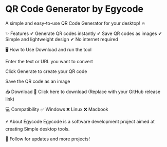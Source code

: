 # QR Code Generator by Egycode
A simple and easy-to-use QR Code Generator for your desktop! 🔥

✨ Features
✔ Generate QR codes instantly
✔ Save QR codes as images
✔ Simple and lightweight design
✔ No internet required

🖥 How to Use
Download and run the tool

Enter the text or URL you want to convert

Click Generate to create your QR code

Save the QR code as an image

📥 Download
🔗 Click here to download (Replace with your GitHub release link)

💻 Compatibility
✅ Windows
❌ Linux 
❌ Macbook

⚡ About Egycode
Egycode is a software development project aimed at creating Simple desktop tools.

📢 Follow for updates and more projects!
